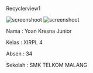 Recyclerview1 

![screenshoot](https://cloud.githubusercontent.com/assets/22161280/21738980/76f11f72-d4c1-11e6-8c38-607ece5905f5.jpeg)
![screenshoot](https://cloud.githubusercontent.com/assets/22161280/21738981/76f5a448-d4c1-11e6-85de-c8286d20db62.jpeg)

Nama : Yoan Kresna Junior

Kelas : XIRPL 4

Absen : 34

Sekolah : SMK TELKOM MALANG

